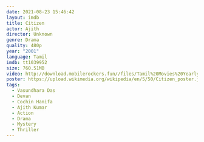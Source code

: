 ```yaml
---
date: 2021-08-23 15:46:42
layout: imdb
title: Citizen
actor: Ajith
director: Unknown
genre: Drama
quality: 480p
year: "2001"
language: Tamil
imdb: tt1039952
size: 760.51MB
video: http://download.mobilerockers.fun//files/Tamil%20Movies%20Yearly%20Collections/Tamil%202001%20Collections/Citizen%20(2001)/Citizen%20(2001)%20Full%20Movies/Citizen%20(2001)%20HDRip/Citizen%20(2001)%20HDRip%20Single%20Part.mp4
poster: https://upload.wikimedia.org/wikipedia/en/5/50/Citizen_poster.jpg
tags:
  - Vasundhara Das
  - Devan
  - Cochin Hanifa
  - Ajith Kumar
  - Action
  - Drama
  - Mystery
  - Thriller
---
```

